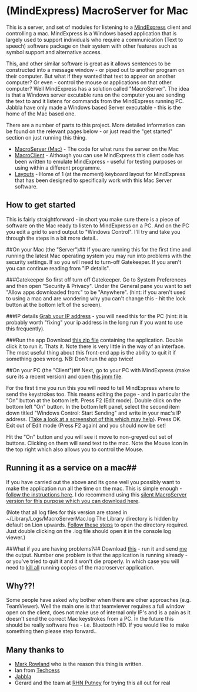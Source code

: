 (MindExpress) MacroServer for Mac
===========

This is a server, and set of modules for listening to a [MindExpress](http://www.jabbla.com/products.asp?itemID=9) client and controlling a mac. MindExpress is a Windows based application that is largely used to support individuals who require a communication (Text to speech) software package on their system with other features such as symbol support and alternative access. 

This, and other similar software is great as it allows sentences to be constructed into a message window - or piped out to another program on their computer. But what if they wanted that text to appear on another computer? Or even - control the mouse or applications on that other computer? Well MindExpress has a solution called "MacroServer". The idea is that a Windows server excutable runs on the computer you are sending the text to and it listens for commands from the MindExpress running PC. Jabbla have only made a Windows based Server executable - this is the home of the Mac based one. 

There are a number of parts to this project. More detailed information can be found on the relevant pages below - or just read the "get started" section on just running this thing.

- [MacroServer (Mac)](MacroServer/#readme) - The code for what runs the server on the Mac
- [MacroClient](MacroClient/#readme) - Although you can use MindExpress this client code has been written to emulate MindExpress - useful for testing purposes or using within a different programme.
- [Layouts](Layouts/#readme) - Home of 1 (at the moment) keyboard layout for MindExpress that has been designed to specifically work with this Mac Server software.


How to get started
------------------

This is fairly straightforward - in short you make sure there is a piece of software on the Mac ready to listen to MindExpress on a PC. And on the PC you edit a grid to send output to "Windows Control". I'll try and take you through the steps in a bit more detail..

##On your Mac (the "Server")##
If you are running this for the first time and running the latest Mac operating system you may run into problems with the security settings. If so you will need to turn-off Gatekeeper. If you aren't you can continue reading from "IP details". 

###Gatekeeper
So first off turn off Gatekeeper. Go to System Preferences and then open "Security & Privacy". Under the General pane you want to set "Allow apps downloaded from:" to be "Anywhere". (hint: if you aren't used to using a mac and are wondering why you can't change this - hit the lock button at the bottom left of the screen). 

<!--
#####Accessibility
Next you have to enable Mac OS X's accessibility frameworks in System Preferences.
Click on the "Accessibility" pane (formerly "Universal Access") in "System Preferences". At the bottom left of the pane is a checkbox setting called "Enable access for assistive devices". Click on the checkbox so the setting is enabled. Close out of System Preferences.
-->

###IP details
[Grab your IP address](http://osxdaily.com/2010/11/21/find-ip-address-mac/) - you will need this for the PC (hint: it is probably worth "fixing" your ip address in the long run if you want to use this frequently). 

###Run the app
Download [this zip file](http://macroservermac.s3.amazonaws.com/MacroServerMac.zip) containing the application. Double click it to run it. Thats it. Note there is very little in the way of an interface. The most useful thing about this front-end app is the ability to quit it if something goes wrong. NB: Don't run the app twice! 


##On your PC (the "Client")##
Next, go to your PC with MindExpress (make sure its a recent version) and open [this jmm file](http://macroservermac.s3.amazonaws.com/keyboard_mac.jmm).  

For the first time you run this you will need to tell MindExpress where to send the keystrokes too. This means editing the page - and in particular the "On" button at the bottom left. Press F2 (Edit mode). Double click on the bottom left "On" button. In the bottom left panel, select the second item down titled "Windows Control: Start Sending"  and write in your mac's IP address. ([Take a look at a screenshot of this which may help](http://i.imgur.com/q4HMJ5J.png)).  Press OK. Exit out of Edit mode (Press F2 again) and you should now be set! 

Hit the "On" button and you will see it move to non-greyed out set of buttons. Clicking on them will send text to the mac. Note the Mouse icon in the top right which also allows you to control the Mouse. 

## Running it as a service on a mac##
If you have carried out the above and its gone well you possibly want to make the application run all the time on the mac. This is simple enough - [follow the instructions here](http://support.apple.com/kb/HT2602). I do recommend using this [silent MacroServer version for this purpose which you can download here](http://macroservermac.s3.amazonaws.com/MacroServerMacService.zip). 

(Note that all log files for this version are stored in ~/Library/Logs/MacroServerMac.log The Library directory is hidden by default on Lion upwards. [Follow these steps](http://osxdaily.com/2011/07/22/access-user-library-folder-in-os-x-lion/) to open the directory required. Just double clicking on the .log file should open it in the console log viewer.)

##What if you are having problems?##
Download [this](http://macroservermac.s3.amazonaws.com/MacroServerMacDebug.zip) - run it and send [me](http://willwa.de/) the output. Number one problem is that the application is running already - or you've tried to quit it and it won't die properly. In which case you will need to [kill all](http://osxdaily.com/2010/08/15/mac-task-manager/) running copies of the macroserver application. 


Why??!
------------------

Some people have asked why bother when there are other approaches (e.g. TeamViewer). Well the main one is that teamviewer requires a full window open on the client, does not make use of internal only IP's and is a pain as it doesn't send the correct Mac keystrokes from a PC. In the future this should be really software free - i.e. Bluetooth HID. If you would like to make something then please step forward.. 


Many thanks to
--------------

* [Mark Rowland](http://www.youtube.com/watch?v=_Ox94YrYtGo) who is the reason this thing is written. 
* Ian from [Techcess](http://techcess.co.uk)
* [Jabbla](http://www.jabbla.com)
* Gerard and the team at [RHN Putney](http://www.rhn.org.uk) for trying this all out for real

